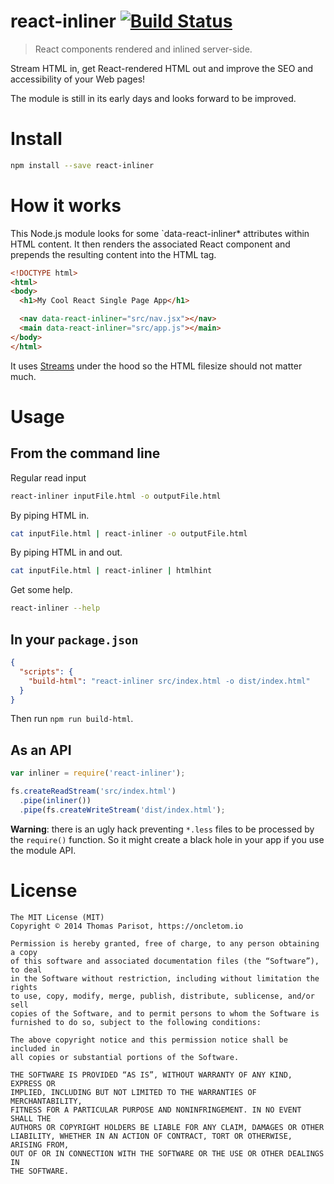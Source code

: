 # react-inliner [![Build Status](https://travis-ci.org/oncletom/react-inliner.svg)](https://travis-ci.org/oncletom/react-inliner)

> React components rendered and inlined server-side.

Stream HTML in, get React-rendered HTML out and improve the SEO and accessibility of your Web pages!

The module is still in its early days and looks forward to be improved.

# Install

```bash
npm install --save react-inliner
```

# How it works

This Node.js module looks for some `data-react-inliner* attributes within HTML content.
It then renders the associated React component and prepends the resulting content into the HTML tag.

```html
<!DOCTYPE html>
<html>
<body>
  <h1>My Cool React Single Page App</h1>

  <nav data-react-inliner="src/nav.jsx"></nav>
  <main data-react-inliner="src/app.js"></main>
</body>
</html>
```

It uses [Streams](http://nodejs.org/api/stream.html) under the hood so the HTML filesize should not matter much.

# Usage

## From the command line

Regular read input

```bash
react-inliner inputFile.html -o outputFile.html
```

By piping HTML in.

```bash
cat inputFile.html | react-inliner -o outputFile.html
```

By piping HTML in and out.

```bash
cat inputFile.html | react-inliner | htmlhint
```

Get some help.

```bash
react-inliner --help
```

## In your `package.json`

```json
{
  "scripts": {
    "build-html": "react-inliner src/index.html -o dist/index.html"
  }
}
```

Then run `npm run build-html`.

## As an API

```js
var inliner = require('react-inliner');

fs.createReadStream('src/index.html')
  .pipe(inliner())
  .pipe(fs.createWriteStream('dist/index.html');
```

**Warning**: there is an ugly hack preventing `*.less` files to be processed by the `require()` function.
So it might create a black hole in your app if you use the module API.

# License

    The MIT License (MIT)
    Copyright © 2014 Thomas Parisot, https://oncletom.io

    Permission is hereby granted, free of charge, to any person obtaining a copy
    of this software and associated documentation files (the “Software”), to deal
    in the Software without restriction, including without limitation the rights
    to use, copy, modify, merge, publish, distribute, sublicense, and/or sell
    copies of the Software, and to permit persons to whom the Software is
    furnished to do so, subject to the following conditions:

    The above copyright notice and this permission notice shall be included in
    all copies or substantial portions of the Software.

    THE SOFTWARE IS PROVIDED “AS IS”, WITHOUT WARRANTY OF ANY KIND, EXPRESS OR
    IMPLIED, INCLUDING BUT NOT LIMITED TO THE WARRANTIES OF MERCHANTABILITY,
    FITNESS FOR A PARTICULAR PURPOSE AND NONINFRINGEMENT. IN NO EVENT SHALL THE
    AUTHORS OR COPYRIGHT HOLDERS BE LIABLE FOR ANY CLAIM, DAMAGES OR OTHER
    LIABILITY, WHETHER IN AN ACTION OF CONTRACT, TORT OR OTHERWISE, ARISING FROM,
    OUT OF OR IN CONNECTION WITH THE SOFTWARE OR THE USE OR OTHER DEALINGS IN
    THE SOFTWARE.
